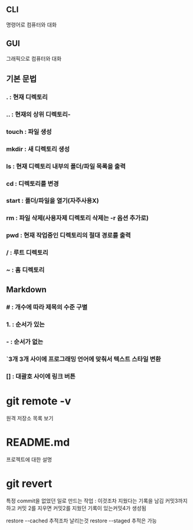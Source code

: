 ## CLI
명령어로 컴퓨터와 대화
## GUI
그래픽으로 컴퓨터와 대화
## 기본 문법
### . : 현재 디렉토리
### .. : 현재의 상위 디렉토리-
### touch : 파일 생성
### mkdir : 새 디렉토리 생성
### ls : 현재 디렉토리 내부의 폴더/파일 목록을 출력
### cd : 디렉토리를 변경
### start : 폴더/파일을 열기(자주사용X)
### rm : 파일 삭제(사용자제 디렉토리 삭제는 -r 옵션 추가로)
### pwd : 현재 작업중인 디렉토리의 절대 경로를 출력
### / : 루트 디렉토리
### ~ : 홈 디렉토리

## Markdown
### # : 개수에 따라 제목의 수준 구별
### 1. : 순서가 있는
### -  : 순서가 없는
###  `3개 3개 사이에 프로그래밍 언어에 맞춰서 텍스트 스타일 변환
### [] : 대괄호 사이에 링크 버튼



# git remote -v
원격 저장소 목록 보기

# README.md
프로젝트에 대한 설명

# git revert <commit id>
특정 commit을 없었던 일로 만드는 작업 : 이것조차 지웠다는 기록을 남김 커밋3까지 하고 커밋 2를 지우면
커밋2를 지웠던 기록이 있는커밋4가 생성됨

restore --cached 추적조차 날리는것
restore --staged 추적은 가능